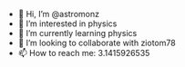- 👋 Hi, I’m @astromonz
- 👀 I’m interested in physics
- 🌱 I’m currently learning physics
- 💞️ I’m looking to collaborate with ziotom78
- 📫 How to reach me: 3.1415926535

<!---
astromonz/astromonz is a ✨ special ✨ repository because its `README.md` (this file) appears on your GitHub profile.
You can click the Preview link to take a look at your changes.
--->
